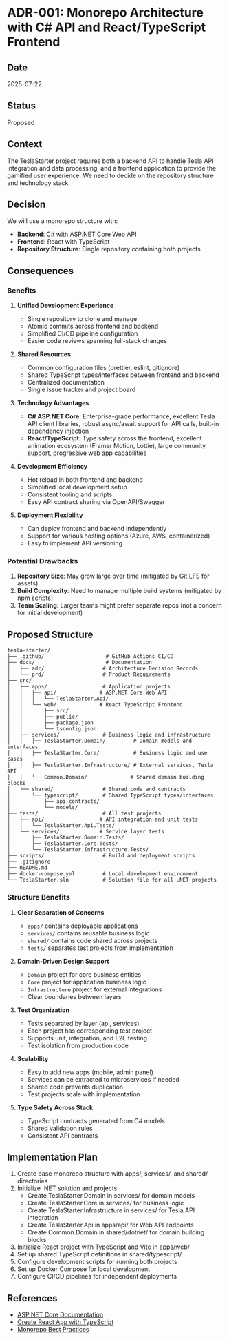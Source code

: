 # ADR-001: Monorepo Architecture with C# API and React/TypeScript Frontend

## Date
2025-07-22

## Status
Proposed

## Context
The TeslaStarter project requires both a backend API to handle Tesla API integration and data processing, and a frontend application to provide the gamified user experience. We need to decide on the repository structure and technology stack.

## Decision
We will use a monorepo structure with:
- **Backend**: C# with ASP.NET Core Web API
- **Frontend**: React with TypeScript
- **Repository Structure**: Single repository containing both projects

## Consequences

### Benefits

1. **Unified Development Experience**
   - Single repository to clone and manage
   - Atomic commits across frontend and backend
   - Simplified CI/CD pipeline configuration
   - Easier code reviews spanning full-stack changes

2. **Shared Resources**
   - Common configuration files (prettier, eslint, gitignore)
   - Shared TypeScript types/interfaces between frontend and backend
   - Centralized documentation
   - Single issue tracker and project board

3. **Technology Advantages**
   - **C# ASP.NET Core**: Enterprise-grade performance, excellent Tesla API client libraries, robust async/await support for API calls, built-in dependency injection
   - **React/TypeScript**: Type safety across the frontend, excellent animation ecosystem (Framer Motion, Lottie), large community support, progressive web app capabilities

4. **Development Efficiency**
   - Hot reload in both frontend and backend
   - Simplified local development setup
   - Consistent tooling and scripts
   - Easy API contract sharing via OpenAPI/Swagger

5. **Deployment Flexibility**
   - Can deploy frontend and backend independently
   - Support for various hosting options (Azure, AWS, containerized)
   - Easy to implement API versioning

### Potential Drawbacks

1. **Repository Size**: May grow large over time (mitigated by Git LFS for assets)
2. **Build Complexity**: Need to manage multiple build systems (mitigated by npm scripts)
3. **Team Scaling**: Larger teams might prefer separate repos (not a concern for initial development)

## Proposed Structure

```
tesla-starter/
├── .github/                    # GitHub Actions CI/CD
├── docs/                       # Documentation
│   ├── adr/                   # Architecture Decision Records
│   └── prd/                   # Product Requirements
├── src/
│   ├── apps/                  # Application projects
│   │   ├── api/              # ASP.NET Core Web API
│   │   │   └── TeslaStarter.Api/
│   │   └── web/              # React TypeScript Frontend
│   │       ├── src/
│   │       ├── public/
│   │       ├── package.json
│   │       └── tsconfig.json
│   ├── services/              # Business logic and infrastructure
│   │   ├── TeslaStarter.Domain/         # Domain models and interfaces
│   │   ├── TeslaStarter.Core/           # Business logic and use cases
│   │   ├── TeslaStarter.Infrastructure/ # External services, Tesla API
│   │   └── Common.Domain/              # Shared domain building blocks
│   └── shared/                # Shared code and contracts
│       └── typescript/        # Shared TypeScript types/interfaces
│           ├── api-contracts/
│           └── models/
├── tests/                     # All test projects
│   ├── api/                  # API integration and unit tests
│   │   └── TeslaStarter.Api.Tests/
│   └── services/             # Service layer tests
│       ├── TeslaStarter.Domain.Tests/
│       ├── TeslaStarter.Core.Tests/
│       └── TeslaStarter.Infrastructure.Tests/
├── scripts/                   # Build and deployment scripts
├── .gitignore
├── README.md
├── docker-compose.yml         # Local development environment
└── TeslaStarter.sln           # Solution file for all .NET projects
```

### Structure Benefits

1. **Clear Separation of Concerns**
   - `apps/` contains deployable applications
   - `services/` contains reusable business logic
   - `shared/` contains code shared across projects
   - `tests/` separates test projects from implementation

2. **Domain-Driven Design Support**
   - `Domain` project for core business entities
   - `Core` project for application business logic
   - `Infrastructure` project for external integrations
   - Clear boundaries between layers

3. **Test Organization**
   - Tests separated by layer (api, services)
   - Each project has corresponding test project
   - Supports unit, integration, and E2E testing
   - Test isolation from production code

4. **Scalability**
   - Easy to add new apps (mobile, admin panel)
   - Services can be extracted to microservices if needed
   - Shared code prevents duplication
   - Test projects scale with implementation

5. **Type Safety Across Stack**
   - TypeScript contracts generated from C# models
   - Shared validation rules
   - Consistent API contracts

## Implementation Plan

1. Create base monorepo structure with apps/, services/, and shared/ directories
2. Initialize .NET solution and projects:
   - Create TeslaStarter.Domain in services/ for domain models
   - Create TeslaStarter.Core in services/ for business logic
   - Create TeslaStarter.Infrastructure in services/ for Tesla API integration
   - Create TeslaStarter.Api in apps/api/ for Web API endpoints
   - Create Common.Domain in shared/dotnet/ for domain building blocks
3. Initialize React project with TypeScript and Vite in apps/web/
4. Set up shared TypeScript definitions in shared/typescript/
5. Configure development scripts for running both projects
6. Set up Docker Compose for local development
7. Configure CI/CD pipelines for independent deployments

## References
- [ASP.NET Core Documentation](https://docs.microsoft.com/en-us/aspnet/core/)
- [Create React App with TypeScript](https://create-react-app.dev/docs/adding-typescript/)
- [Monorepo Best Practices](https://monorepo.tools/)